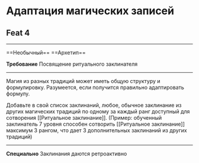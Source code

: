 # Адаптация магических записей
## Feat 4 

---

==Необычный== ==Архетип==

**Требование** Посвящение ритуального заклинателя

---

Магия из разных традиций может иметь общую структуру и формулировку. Разумеется, если получится правильно адаптировать формулу.

Добавьте в свой список заклинаний, любое, обычное заклинание из других магических традиций по одному за каждый ранг доступный для сотворения [[Ритуальное заклинание]]. (Пример: обученный заклинатель 7 уровня способен сотворить [[Ритуальное заклинание]] максимум 3 рангом, что дает 3 дополнительных заклинаний из других традиций)

---
**Специально** Заклинания даются ретроактивно
